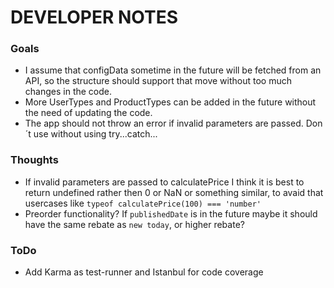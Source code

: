 # DEVELOPER NOTES


### Goals
  - I assume that configData sometime in the future will be fetched from an API, so the structure should support that move without too much changes in the code.
  - More UserTypes and ProductTypes can be added in the future without the need of updating the code.
  - The app should not throw an error if invalid parameters are passed. Don´t use without using try...catch...
   
  
### Thoughts
  - If invalid parameters are passed to calculatePrice I think it is best to return undefined rather then 0 or NaN or something similar, to avaid that usercases like ``` typeof calculatePrice(100) === 'number' ```
  - Preorder functionality? If `publishedDate` is in the future maybe it should have the same rebate as `new today`, or higher rebate?
  
### ToDo
- Add Karma as test-runner and Istanbul for code coverage
